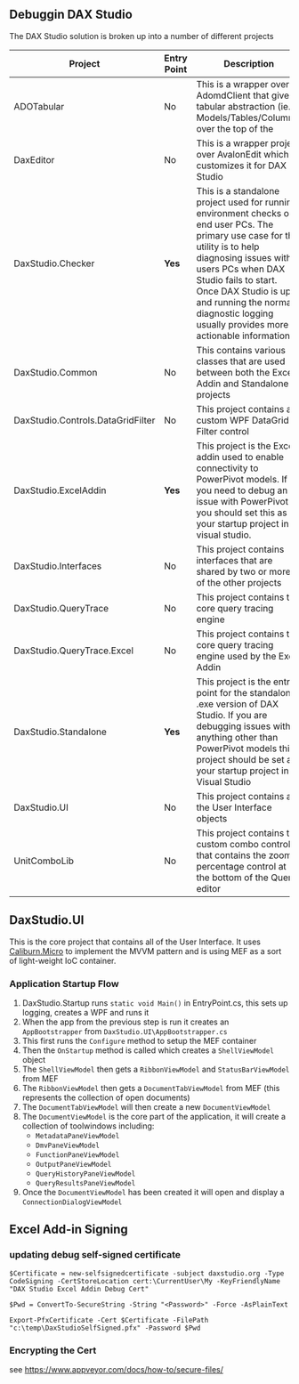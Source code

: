 ## Debuggin DAX Studio

The DAX Studio solution is broken up into a number of different projects

| **Project** | **Entry Point** | **Description**|
| --- | --- | --- |
| ADOTabular | No | This is a wrapper over AdomdClient that gives a tabular abstraction (ie. Models/Tables/Columns) over the top of the  |
| DaxEditor | No | This is a wrapper project over AvalonEdit which customizes it for DAX Studio |
| DaxStudio.Checker | **Yes** | This is a standalone project used for running environment checks on end user PCs. The primary use case for this utility is to help diagnosing issues with users PCs when DAX Studio fails to start. Once DAX Studio is up and running the normal diagnostic logging usually provides more actionable information. |
| DaxStudio.Common | No | This contains various classes that are used between both the Excel Addin and Standalone projects |
| DaxStudio.Controls.DataGridFilter | No | This project contains a custom WPF DataGrid Filter control |
| DaxStudio.ExcelAddin | **Yes** | This project is the Excel addin used to enable connectivity to PowerPivot models. If you need to debug an issue with PowerPivot you should set this as your startup project in visual studio.  |
| DaxStudio.Interfaces | No | This project contains interfaces that are shared by two or more of the other projects |
| DaxStudio.QueryTrace | No | This project contains the core query tracing engine |
| DaxStudio.QueryTrace.Excel | No | This project contains the core query tracing engine used by the Excel Addin |
| DaxStudio.Standalone | **Yes** | This project is the entry point for the standalone .exe version of DAX Studio. If you are debugging issues with anything other than PowerPivot models this project should be set as your startup project in Visual Studio |
| DaxStudio.UI | No | This project contains all the User Interface objects |
| UnitComboLib | No | This project contains the custom combo control that contains the zoom percentage control at the bottom of the Query editor |

## DaxStudio.UI

This is the core project that contains all of the User Interface. It uses [Caliburn.Micro](https://caliburnmicro.com) to implement the MVVM pattern and is using MEF as a sort of light-weight IoC container. 

### Application Startup Flow

1. DaxStudio.Startup runs `static void Main()` in EntryPoint.cs, this sets up logging, creates a WPF and runs it
1. When the app from the previous step is run it creates an `AppBootstrapper` from `DaxStudio.UI\AppBootstrapper.cs`
1. This first runs the `Configure` method to setup the MEF container
1. Then the `OnStartup` method is called which creates a `ShellViewModel` object
1. The `ShellViewModel` then gets a `RibbonViewModel` and `StatusBarViewModel` from MEF
1. The `RibbonViewModel` then gets a `DocumentTabViewModel` from MEF (this represents the collection of open documents)
1. The `DocumentTabViewModel` will then create a new `DocumentViewModel` 
1. The `DocumentViewModel` is the core part of the application, it will create a collection of toolwindows including:
    - `MetadataPaneViewModel`
    - `DmvPaneViewModel`
    - `FunctionPaneViewModel`
    - `OutputPaneViewModel`
    - `QueryHistoryPaneViewModel`
    - `QueryResultsPaneViewModel`
1. Once the `DocumentViewModel` has been created it will open and display a `ConnectionDialogViewModel`


## Excel Add-in Signing

### updating debug self-signed certificate

```
$Certificate = new-selfsignedcertificate -subject daxstudio.org -Type CodeSigning -CertStoreLocation cert:\CurrentUser\My -KeyFriendlyName "DAX Studio Excel Addin Debug Cert"

$Pwd = ConvertTo-SecureString -String "<Password>" -Force -AsPlainText 

Export-PfxCertificate -Cert $Certificate -FilePath "c:\temp\DaxStudioSelfSigned.pfx" -Password $Pwd 
```

### Encrypting the Cert

see https://www.appveyor.com/docs/how-to/secure-files/